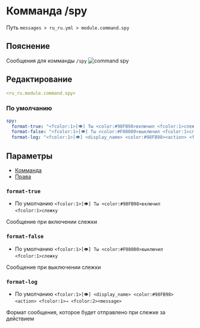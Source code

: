 # Комманда /spy
Путь `messages > ru_ru.yml > module.command.spy`

## Пояснение
Сообщения для комманды `/spy`
![command spy](/commandspy.gif)

## Редактирование
```yaml
<ru_ru.module.command.spy>
```

### По умолчанию
```yaml
spy:
  format-true: "<fcolor:1>[👁] Ты <color:#98FB98>включил <fcolor:1>слежку"
  format-false: "<fcolor:1>[👁] Ты <color:#F08080>выключил <fcolor:1>слежку"
  format-log: "<fcolor:1>[👁] <display_name> <color:#98FB98><action> <fcolor:1>→ <fcolor:2><message>"
```

## Параметры

- [Комманда](/en/commands/module/command/spy/)
- [Права](/en/permissions/module/command/spy/)

### `format-true`
- По умолчанию `<fcolor:1>[👁] Ты <color:#98FB98>включил <fcolor:1>слежку`

Сообщение при включении слежки

### `format-false`
- По умолчанию `<fcolor:1>[👁] Ты <color:#F08080>выключил <fcolor:1>слежку`

Сообщение при выключении слежки

### `format-log`
- По умолчанию `<fcolor:1>[👁] <display_name> <color:#98FB98><action> <fcolor:1>→ <fcolor:2><message>`

Формат сообщения, которое будет отправлено при слежке за действием

